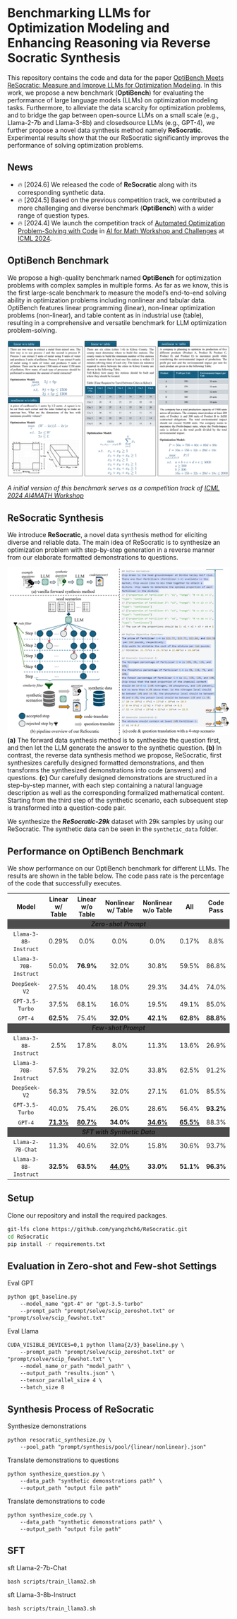 # Benchmarking LLMs for Optimization Modeling and Enhancing Reasoning via Reverse Socratic Synthesis

This repository contains the code and data for the paper [OptiBench Meets ReSocratic: Measure and Improve LLMs for Optimization Modeling](https://arxiv.org/pdf/2407.09887v2). In this work, we propose a new benchmark (**OptiBench**) for evaluating the performance of large language models (LLMs) on optimization modeling tasks. Furthermore, to alleviate the data scarcity for optimization problems, and to bridge the gap between open-source LLMs on a small scale (e.g., Llama-2-7b and Llama-3-8b) and closedsource LLMs (e.g., GPT-4), we further propose a novel data synthesis method namely **ReSocratic**. Experimental results show that the our ReSocratic significantly improves the performance of solving optimization problems.


## News
<!-- - 🔥 [2024.7] Paper updated with more detail. [Read the paper here.](). -->
- 🔥 [2024.6] We released the code of **ReSocratic** along with its corresponding synthetic data.
- 🔥 [2024.5] Based on the previous competition track, we contributed a more challenging and diverse benchmark (**OptiBench**) with a wider range of question types.
- 🔥 [2024.4] We launch the competition track of [Automated Optimization Problem-Solving with Code](https://www.codabench.org/competitions/2438/) in [AI for Math Workshop and Challenges](https://sites.google.com/view/ai4mathworkshopicml2024) at [ICML 2024](https://icml.cc/Conferences/2024).



## OptiBench Benchmark
We propose a high-quality benchmark named **OptiBench** for optimization problems with complex samples in multiple forms. As far as we know, this is the first large-scale benchmark to measure the model’s end-to-end solving ability in optimization problems including nonlinear and tabular data. OptiBench features linear programming (linear), non-linear optimization problems (non-linear), and table content as in industrial use (table), resulting in a comprehensive and versatile benchmark for LLM optimization problem-solving.

![](imgs/dataset.jpg)

*A initial version of this benchmark serves as a competition track of [ICML 2024 AI4MATH Workshop](https://www.codabench.org/competitions/2438/)*



## ReSocratic Synthesis
We introduce **ReSocratic**, a novel data synthesis method for eliciting diverse and reliable data. The main idea of ReSocratic is to synthesize an optimization problem with step-by-step generation in a reverse manner from our elaborate formatted demonstrations to questions.

![](imgs/resocratic.jpg)
**(a)** The forward data synthesis method is to synthesize the question first, and then let the
LLM generate the answer to the synthetic question. **(b)** In contrast, the reverse data synthesis method
we propose, ReSocratic, first synthesizes carefully designed formatted demonstrations, and then transforms
the synthesized demonstrations into code (answers) and questions. **(c)** Our carefully designed demonstrations are
structured in a step-by-step manner, with each step containing a natural language description as well
as the corresponding formalized mathematical content. Starting from the third step of the synthetic
scenario, each subsequent step is transformed into a question-code pair.


We synthesize the <i>**ReSocratic-29k**</i> dataset with 29k samples by using our ReSocratic. The synthetic data can be seen in the `synthetic_data` folder.

## Performance on OptiBench Benchmark
We show performance on our OptiBench benchmark for different LLMs. The results are shown in the table below. The code pass rate is the percentage of the code that successfully executes.


<table align="center">
<tr align="center">
<th align="center">Model</th> <th>Linear w/ Table</th> <th>Linear w/o Table</th> <th>Nonlinear w/ Table</th> <th>Nonlinear w/o Table</th> <th>All</th> <th>Code Pass</th>
</tr>
<tr align="center">
<td colspan=7 align="center" bgcolor=#4C4C4C><b><i>Zero-shot Prompt</i></b></td>
</tr>
<tr align="center">
<td><code>Llama-3-8B-Instruct</code></td> <td>0.29%</td> <td>0.0%</td> <td>0.0%</td> <td>0.0%</td> <td>0.17%</td> <td>8.8%</td>
</tr>
<tr align="center">
<td><code>Llama-3-70B-Instruct</code></td> <td>50.0%</td> <td><b>76.9%</b></td> <td>32.0%</td> <td>30.8%</td> <td>59.5%</td> <td>86.8%</td>
</tr>
<tr align="center">
<td><code>DeepSeek-V2</code></td> <td>27.5%</td> <td>40.4%</td> <td>18.0%</td> <td>29.3%</td> <td>34.4%</td> <td>74.0%</td>
</tr>
<tr align="center">
<td><code>GPT-3.5-Turbo</code></td> <td>37.5%</td> <td>68.1%</td> <td>16.0%</td> <td>19.5%</td> <td>49.1%</td> <td>85.0%</td>
</tr>
<tr align="center">
<td><code>GPT-4</code></td> <td><b>62.5%</b></td> <td>75.4%</td> <td><b>32.0%</b></td> <td><b>42.1%</b></td> <td><b>62.8%</b></td> <td><b>88.8%</b></td>
</tr>
<tr align="center">
<td colspan=7 align="center" bgcolor=#4C4C4C><b><i>Few-shot Prompt</i></b></td>
</tr>
<tr align="center">
<td><code>Llama-3-8B-Instruct</code></td> <td>2.5%</td> <td>17.8%</td> <td>8.0%</td> <td>11.3%</td> <td>13.6%</td> <td>26.9%</td>
</tr>
<tr align="center">
<td><code>Llama-3-70B-Instruct</code></td> <td>57.5%</td> <td>79.2%</td> <td>32.0%</td> <td>33.8%</td> <td>62.5%</td> <td>91.2%</td>
</tr>
<tr align="center">
<td><code>DeepSeek-V2</code></td> <td>56.3%</td> <td>79.5%</td> <td>32.0%</td> <td>27.1%</td> <td>61.0%</td> <td>85.5%</td>
</tr>
<tr align="center">
<td><code>GPT-3.5-Turbo</code></td> <td>40.0%</td> <td>75.4%</td> <td>26.0%</td> <td>28.6%</td> <td>56.4%</td> <td><b>93.2%</b></td>
</tr>
<tr align="center">
<td><code>GPT-4</code></td> <td><b><u>71.3%</u></b></td> <td><b><u>80.7%</u></b></td> <td><b>34.0%</b></td> <td><b><u>34.6%</u></b></td> <td><b><u>65.5%</u></b></td> <td>88.3%</td>
</tr>
<tr align="center">
<td colspan=7 align="center" bgcolor=#4C4C4C><b><i>SFT with Synthetic Data</i></b></td>
</tr>
<tr align="center">
<td><code>Llama-2-7B-Chat</code></td> <td>11.3%</td> <td>40.6%</td> <td>32.0%</td> <td>15.8%</td> <td>30.6%</td> <td>93.7%</td>
</tr>
<tr align="center">
<td><code>Llama-3-8B-Instruct</code></td> <td><b>32.5%</b></td> <td><b>63.5%</b></td> <td><b><u>44.0%</u></b></td> <td><b>33.0%</b></td> <td><b>51.1%</b></td> <td><b>96.3%</b></td>
</tr>
</table>


## Setup
Clone our repository and install the required packages.
```bash
git-lfs clone https://github.com/yangzhch6/ReSocratic.git
cd ReSocratic
pip install -r requirements.txt
```


## Evaluation in Zero-shot and Few-shot Settings
Eval GPT 
```
python gpt_baseline.py 
    --model_name "gpt-4" or "gpt-3.5-turbo" 
    --prompt_path "prompt/solve/scip_zeroshot.txt" or "prompt/solve/scip_fewshot.txt"
```

Eval Llama
```
CUDA_VISIBLE_DEVICES=0,1 python llama{2/3}_baseline.py \
    --prompt_path "prompt/solve/scip_zeroshot.txt" or "prompt/solve/scip_fewshot.txt" \
    --model_name_or_path "model_path" \
    --output_path "results.json" \
    --tensor_parallel_size 4 \
    --batch_size 8 
```



## Synthesis Process of ReSocratic

Synthesize demonstrations
```
python resocratic_synthesize.py \
    --pool_path "prompt/synthesis/pool/{linear/nonlinear}.json"
```

Translate demonstrations to questions
```
python synthesize_question.py \
    --data_path "synthetic demonstrations path" \
    --output_path "output file path"
```

Translate demonstrations to code
```
python synthesize_code.py \
    --data_path "synthetic demonstrations path" \
    --output_path "output file path"
```

## SFT
sft Llama-2-7b-Chat
```
bash scripts/train_llama2.sh
```

sft Llama-3-8b-Instruct
```
bash scripts/train_llama3.sh
```